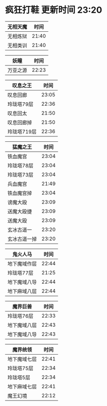 # 疯狂打鞋 更新时间 23:20

| 无相天魔   | 时间    |
|--------|-------|
| 无相炼狱 | 21:40 |
| 无相类训 | 21:40 |

| 妖瞳   | 时间    |
|--------|-------|
| 万亚之源 | 22:23 |

| 叹息之王   | 时间    |
|--------|-------|
| 叹息回廊 | 23:05 |
| 玲珑塔79层 | 22:36 |
| 叹息回太 | 21:50 |
| 叹息回廊掉 | 21:50 |
| 玲珑塔719层 | 22:36 |

| 猛魔之王   | 时间    |
|--------|-------|
| 铁血魔宫 | 23:04 |
| 玲珑塔78层 | 23:04 |
| 玲珑塔73层 | 23:04 |
| 兵血魔宫 | 21:49 |
| 铁血魔宫掉 | 23:04 |
| 谤魔大殴 | 23:09 |
| 送魔大殴捷 | 23:09 |
| 送魔大殴 | 23:09 |
| 玄冰古道一 | 23:20 |
| 玄冰古道一掉 | 23:20 |

| 鬼火人马   | 时间    |
|--------|-------|
| 地下魔域作层 | 22:44 |
| 玲珑塔77层 | 21:25 |
| 地下魔域八导 | 22:44 |
| 地下麻域八层 | 22:44 |

| 魔界巨兽   | 时间    |
|--------|-------|
| 玲珑塔76层 | 22:33 |
| 地下魔域八层 | 22:43 |
| 地下魔域八导 | 22:43 |

| 魔界统领   | 时间    |
|--------|-------|
| 地下魔域七层 | 22:41 |
| 玲珑塔75层 | 22:34 |
| 玲珑塔5层 | 22:34 |
| 地下麻域七层 | 22:41 |
| 魔王幻境 | 22:12 |